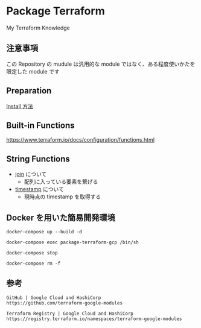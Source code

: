 # Package Terraform

My Terraform Knowledge

## 注意事項

この Repository の mudule は汎用的な module ではなく、ある程度使いかたを限定した module です

## Preparation

[Install 方法](./_install/README.md)

## Built-in Functions

https://www.terraform.io/docs/configuration/functions.html

## String Functions

+ [join](./func_join) について
  + 配列に入っている要素を繋げる
+ [timestamp](./func_timestamp) について
  + 現時点の timestamp を取得する

## Docker を用いた簡易開発環境

```
docker-compose up --build -d
```
```
docker-compose exec package-terraform-gcp /bin/sh
```
```
docker-compose stop
```
```
docker-compose rm -f
```

## 参考

```
GitHub | Google Cloud and HashiCorp
https://github.com/terraform-google-modules
```
```
Terraform Registry | Google Cloud and HashiCorp
https://registry.terraform.io/namespaces/terraform-google-modules
```
